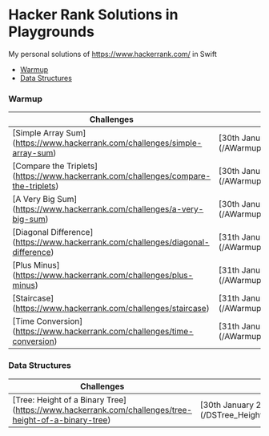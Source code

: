 # Hacker Rank Solutions in Playgrounds

My personal solutions of https://www.hackerrank.com/ in Swift

- [Warmup](#warmup)
- [Data Structures](#data-structures)

### Warmup

Challenges | Solution
--- | --- 
[Simple Array Sum] (https://www.hackerrank.com/challenges/simple-array-sum) | [30th January 2017] (/AWarmup_Simple_Array_Sum.playground)
[Compare the Triplets] (https://www.hackerrank.com/challenges/compare-the-triplets) | [30th January 2017] (/AWarmup_Compare_the_Triplets.playground)
[A Very Big Sum] (https://www.hackerrank.com/challenges/a-very-big-sum) | [30th January 2017] (/AWarmup_A_Very_Big_Sum.playground)
[Diagonal Difference] (https://www.hackerrank.com/challenges/diagonal-difference) | [31th January 2017] (/AWarmup_Diagonal_Difference.playground)
[Plus Minus] (https://www.hackerrank.com/challenges/plus-minus) | [31th January 2017] (/AWarmup_Plus_Minus.playground)
[Staircase] (https://www.hackerrank.com/challenges/staircase) | [31th January 2017] (/AWarmup_Staircase.playground)
[Time Conversion] (https://www.hackerrank.com/challenges/time-conversion) | [31th January 2017] (/AWarmup_Time_Conversion.playground)

### Data Structures

Challenges | Solution
--- | --- 
[Tree: Height of a Binary Tree] (https://www.hackerrank.com/challenges/tree-height-of-a-binary-tree) | [30th January 2017 ] (/DSTree_Height_of_a_Binary_Tree.playground)
